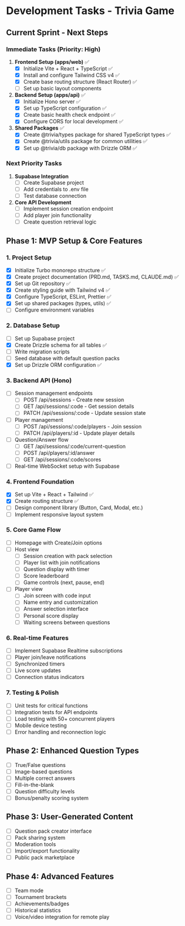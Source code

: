 # Development Tasks - Trivia Game

## Current Sprint - Next Steps

### Immediate Tasks (Priority: High)
1. **Frontend Setup (apps/web)** ✅
   - [x] Initialize Vite + React + TypeScript ✅
   - [x] Install and configure Tailwind CSS v4 ✅
   - [x] Create base routing structure (React Router) ✅
   - [ ] Set up basic layout components

2. **Backend Setup (apps/api)** ✅
   - [x] Initialize Hono server ✅
   - [x] Set up TypeScript configuration ✅
   - [x] Create basic health check endpoint ✅
   - [x] Configure CORS for local development ✅

3. **Shared Packages** ✅
   - [x] Create @trivia/types package for shared TypeScript types ✅
   - [x] Create @trivia/utils package for common utilities ✅
   - [x] Set up @trivia/db package with Drizzle ORM ✅

### Next Priority Tasks
1. **Supabase Integration**
   - [ ] Create Supabase project
   - [ ] Add credentials to .env file
   - [ ] Test database connection

2. **Core API Development**
   - [ ] Implement session creation endpoint
   - [ ] Add player join functionality
   - [ ] Create question retrieval logic

## Phase 1: MVP Setup & Core Features

### 1. Project Setup
- [x] Initialize Turbo monorepo structure ✅
- [x] Create project documentation (PRD.md, TASKS.md, CLAUDE.md) ✅
- [x] Set up Git repository ✅
- [x] Create styling guide with Tailwind v4 ✅
- [x] Configure TypeScript, ESLint, Prettier ✅
- [x] Set up shared packages (types, utils) ✅
- [ ] Configure environment variables

### 2. Database Setup
- [ ] Set up Supabase project
- [x] Create Drizzle schema for all tables ✅
- [ ] Write migration scripts
- [ ] Seed database with default question packs
- [x] Set up Drizzle ORM configuration ✅

### 3. Backend API (Hono)
- [ ] Session management endpoints
  - [ ] POST /api/sessions - Create new session
  - [ ] GET /api/sessions/:code - Get session details
  - [ ] PATCH /api/sessions/:code - Update session state
- [ ] Player management
  - [ ] POST /api/sessions/:code/players - Join session
  - [ ] PATCH /api/players/:id - Update player details
- [ ] Question/Answer flow
  - [ ] GET /api/sessions/:code/current-question
  - [ ] POST /api/players/:id/answer
  - [ ] GET /api/sessions/:code/scores
- [ ] Real-time WebSocket setup with Supabase

### 4. Frontend Foundation
- [x] Set up Vite + React + Tailwind ✅
- [x] Create routing structure ✅
- [ ] Design component library (Button, Card, Modal, etc.)
- [ ] Implement responsive layout system

### 5. Core Game Flow
- [ ] Homepage with Create/Join options
- [ ] Host view
  - [ ] Session creation with pack selection
  - [ ] Player list with join notifications
  - [ ] Question display with timer
  - [ ] Score leaderboard
  - [ ] Game controls (next, pause, end)
- [ ] Player view  
  - [ ] Join screen with code input
  - [ ] Name entry and customization
  - [ ] Answer selection interface
  - [ ] Personal score display
  - [ ] Waiting screens between questions

### 6. Real-time Features
- [ ] Implement Supabase Realtime subscriptions
- [ ] Player join/leave notifications
- [ ] Synchronized timers
- [ ] Live score updates
- [ ] Connection status indicators

### 7. Testing & Polish
- [ ] Unit tests for critical functions
- [ ] Integration tests for API endpoints
- [ ] Load testing with 50+ concurrent players
- [ ] Mobile device testing
- [ ] Error handling and reconnection logic

## Phase 2: Enhanced Question Types
- [ ] True/False questions
- [ ] Image-based questions
- [ ] Multiple correct answers
- [ ] Fill-in-the-blank
- [ ] Question difficulty levels
- [ ] Bonus/penalty scoring system

## Phase 3: User-Generated Content
- [ ] Question pack creator interface
- [ ] Pack sharing system
- [ ] Moderation tools
- [ ] Import/export functionality
- [ ] Public pack marketplace

## Phase 4: Advanced Features
- [ ] Team mode
- [ ] Tournament brackets
- [ ] Achievements/badges
- [ ] Historical statistics
- [ ] Voice/video integration for remote play
